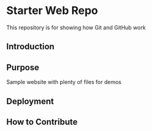 # Starter Web Repo

This repository is for showing how Git and GitHub work

## Introduction


## Purpose

Sample website with plenty of files for demos

## Deployment



## How to Contribute
